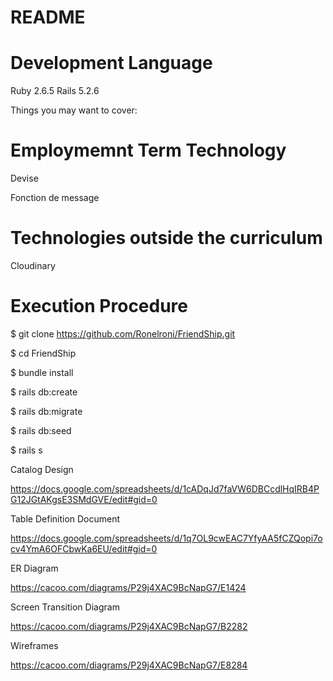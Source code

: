 # README

# Development Language
Ruby 2.6.5
Rails 5.2.6

Things you may want to cover:

# Employmemnt Term Technology
Devise

Fonction de message

# Technologies outside the curriculum
Cloudinary

# Execution Procedure
$ git clone https://github.com/Ronelroni/FriendShip.git

$ cd FriendShip

$ bundle install

$ rails db:create

$ rails db:migrate

$ rails db:seed

$ rails s

Catalog Design

https://docs.google.com/spreadsheets/d/1cADqJd7faVW6DBCcdlHqIRB4PG12JGtAKgsE3SMdGVE/edit#gid=0


Table Definition Document

https://docs.google.com/spreadsheets/d/1q7OL9cwEAC7YfyAA5fCZQopi7ocv4YmA6OFCbwKa6EU/edit#gid=0


ER Diagram

https://cacoo.com/diagrams/P29j4XAC9BcNapG7/E1424


Screen Transition Diagram

https://cacoo.com/diagrams/P29j4XAC9BcNapG7/B2282

Wireframes

https://cacoo.com/diagrams/P29j4XAC9BcNapG7/E8284

